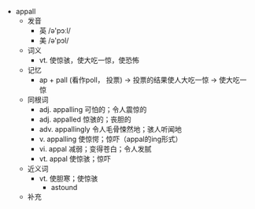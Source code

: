 - appall
  - 发音
    - 英 /ə'pɔːl/
    - 美 /ə'pɔl/
  - 词义
    - vt. 使惊骇，使大吃一惊，使恐怖
  - 记忆
    - ap + pall (看作poll， 投票) → 投票的结果使人大吃一惊 → 使大吃一惊
  - 同根词
    - adj. appalling 可怕的；令人震惊的
    - adj. appalled 惊骇的；丧胆的
    - adv. appallingly 令人毛骨悚然地；骇人听闻地
    - v. appalling 使惊愕；惊吓（appal的ing形式）
    - vi. appal 减弱；变得苍白；令人发腻
    - vt. appal 使惊骇；惊吓
  - 近义词
    - vt. 使胆寒；使惊骇
      - astound
  - 补充